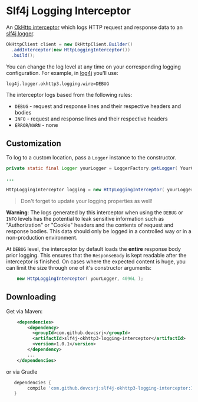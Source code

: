 # Slf4j Logging Interceptor

An [OkHttp interceptor][1] which logs HTTP request and response data to an [slf4j logger](http://www.slf4j.org/).

```java
OkHttpClient client = new OkHttpClient.Builder()
  .addInterceptor(new HttpLoggingInterceptor())
  .build();
```

You can change the log level at any time on your corresponding logging configuration. For example, in [log4j](https://logging.apache.org/log4j/2.x/) you'll use:

```
log4j.logger.okhttp3.logging.wire=DEBUG
```
The interceptor logs based from the following rules:

- `DEBUG` - request and response lines and their respective headers and bodies
- `INFO` - request and response lines and their respective headers
- `ERROR`/`WARN` - none

## Customization

To log to a custom location, pass a `Logger` instance to the constructor.

```java
private static final Logger yourLogger = LoggerFactory.getLogger( YourClass.class );

...

HttpLoggingInterceptor logging = new HttpLoggingInterceptor( yourLogger );
```

> Don't forget to update your logging properties as well!

**Warning**: The logs generated by this interceptor when using the `DEBUG` or `INFO` levels has the potential to leak sensitive information such as "Authorization" or "Cookie" headers and the contents of request and response bodies. This data should only be logged in a controlled way or in a non-production environment.

At `DEBUG` level, the interceptor by default loads the **entire** response body prior logging. This ensures that the `ResponseBody` is kept readable after the interceptor is finished. On cases where the expected content is huge, you can limit the size through one of it's constructor arguments:

```java
    new HttpLoggingInterceptor( yourLogger, 4096L );
```

## Downloading

Get via Maven:

```xml
    <dependencies>
        <dependency>
          <groupId>com.github.devcsrj</groupId>
          <artifactId>slf4j-okhttp3-logging-interceptor</artifactId>
          <version>1.0.1</version>
        </dependency>
        ...
    </dependencies>
```

or via Gradle

```groovy
   dependencies {
        compile 'com.github.devcsrj:slf4j-okhttp3-logging-interceptor:1.0.1'
   }
```

[1]: https://github.com/square/okhttp/wiki/Interceptors
